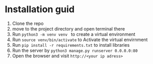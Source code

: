 # Installation guid
1. Clone the repo
2. move to the project directory and open terminal there
3. Run `python3 -m venv venv ` to create a virtual environment
4. Run `source venv/bin/activate` to Activate the virtual envirnment
5. Run `pip install -r requirements.txt` to install libraries
6. Run the server by `python3 manage.py runserver 0.0.0.0:80`
7. Open the browser and visit `http://<your ip adress>`